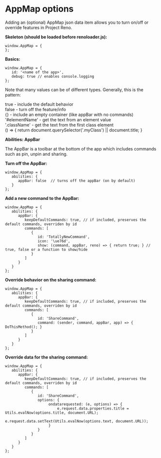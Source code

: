 # AppMap options #

Adding an (optional) AppMap json data item allows you to turn on/off or override features in Project Reno.

**Skeleton (should be loaded before renoloader.js):**

```
window.AppMap = {
};
```

**Basics:**

```
window.AppMap = {
   id: '<name of the app>', 
   debug: true // enables console.logging 
};
```

Note that many values can be of different types. Generally, this is the pattern:

true  - include the default behavior<br/>
false - turn off the feature/info<br/>
{}    - include an empty container (like appBar with no commands)<br/>
'#elementName' - get the text from an element value<br/>
'.className'   - get the text from the first class element<br/>
() => { return document.querySelector('.myClass') || document.title; }<br/>


**Abilities: AppBar**

The AppBar is a toolbar at the bottom of the app which includes commands such as pin, unpin and sharing.

**Turn off the AppBar:**
```
window.AppMap = {
   abilities: {
      appBar: false  // turns off the appBar (on by default)
   }
};
```

**Add a new command to the AppBar:**
```
window.AppMap = {
   abilities: {
      appBar: {
         keepDefaultCommands: true, // if included, preserves the default commands, overriden by id
         commands: [ 
            {
               id: 'TotallyNewCommand',
               icon: '\ue76d', 
               show: (command, appBar, reno) => { return true; } // true, false or a function to show/hide              
            }
         ]
      }
   }
};
```

**Override behavior on the sharing command:**
```
window.AppMap = {
   abilities: {
      appBar: {
         keepDefaultCommands: true, // if included, preserves the default commands, overriden by id
         commands: [ 
            {
               id: 'ShareCommand',
               command: (sender, command, appBar, app) => { DoThisMethod(); }
            }
         ]
      }
   }
};
```

**Override data for the sharing command:**
```
window.AppMap = {
   abilities: {
      appBar: {
         keepDefaultCommands: true, // if included, preserves the default commands, overriden by id
         commands: [ 
            {
               id: 'ShareCommand',
               options: {
                    ondatarequested: (e, options) => {
                        e.request.data.properties.title = Utils.evalNow(options.title, document.URL);
                        e.request.data.setText(Utils.evalNow(options.text, document.URL));
                    }
               }
            }
         ]
      }
   }
};
```